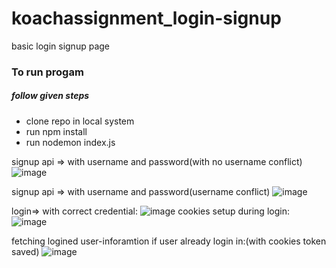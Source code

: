 # koachassignment_login-signup
basic login signup page

<h3>To run progam</h3>
<h5>follow given steps</h5>
<ul>
  <li>clone repo in local system</li>
  <li>run npm install</li>
  <li>run nodemon index.js</li>
</ul>


signup api => with username and password(with no username conflict)
![image](https://github.com/Suryanra/koachassignment_login-signup/assets/142992104/ce4bb3bc-1d11-477e-a26d-5aba28c2abc5)

signup api => with username and password(username conflict)
![image](https://github.com/Suryanra/koachassignment_login-signup/assets/142992104/df15de04-2e06-4f53-beef-502037b2c573)

login=> with correct credential:
![image](https://github.com/Suryanra/koachassignment_login-signup/assets/142992104/748ad51e-0bc6-4959-b765-e2e9c5f6ddee)
cookies setup during login:
![image](https://github.com/Suryanra/koachassignment_login-signup/assets/142992104/a310294e-5674-4cd4-ac87-e75ac76201b4)

fetching logined user-inforamtion if user already login in:(with cookies token saved)
![image](https://github.com/Suryanra/koachassignment_login-signup/assets/142992104/f8959775-0fac-44b8-b299-ec5f4eaea97a)





